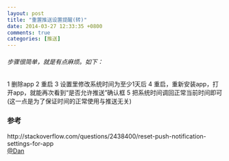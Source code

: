 ```yaml
---
layout: post
title: "重置推送设置提醒(转)"
date: 2014-03-27 12:33:35 +0800
comments: true
categories: [推送]
---
```


<!--more-->

<h6>步骤很简单，就是有点麻烦。如下：</h6>
	1 删除app
	2 重启
	3 设置里修改系统时间为至少1天后
	4 重启，重新安装app，打开app，就能再次看到“是否允许推送”确认框
	5 把系统时间调回正常当前时间即可(这一点是为了保证时间的正常使用与推送无关)
	
<h3>参考</h3>
http://stackoverflow.com/questions/2438400/reset-push-notification-settings-for-app<br />
<a target="_blank" href="http://weibo.com/danc?topnav=1&wvr=5&topsug=1">@Dan</a>